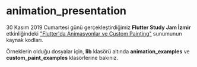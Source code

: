 # animation_presentation

30 Kasım 2019 Cumartesi günü gerçekleştirdiğimiz **Flutter Study Jam İzmir** etkinliğindeki ["Flutter'da Animasyonlar ve Custom Painting"](https://www.mirkancaliskan.com/flutter_animasyon_sunum/) sunumunun kaynak kodları.

Örneklerin olduğu dosyalar için, **lib** klasörü altında **animation_examples** ve **custom_paint_examples** klasörlerine bakınız. 
